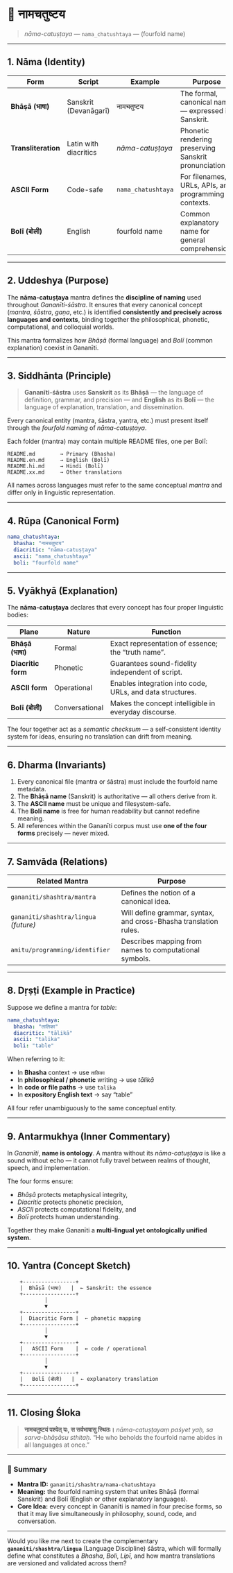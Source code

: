 # 📜 नामचतुष्टय

> *nāma-catuṣṭaya* — `nama_chatushtaya` — (fourfold name)

---

## 1. Nāma (Identity)

| Form                | Script                | Example            | Purpose                                               |
| ------------------- | --------------------- | ------------------ | ----------------------------------------------------- |
| **Bhāṣā (भाषा)**    | Sanskrit (Devanāgarī) | नामचतुष्टय         | The formal, canonical name — expressed in Sanskrit.   |
| **Transliteration** | Latin with diacritics | *nāma-catuṣṭaya*   | Phonetic rendering preserving Sanskrit pronunciation. |
| **ASCII Form**      | Code-safe             | `nama_chatushtaya` | For filenames, URLs, APIs, and programming contexts.  |
| **Bolī (बोली)**     | English               | fourfold name      | Common explanatory name for general comprehension.    |

---

## 2. Uddeshya (Purpose)

The **nāma-catuṣṭaya** mantra defines the **discipline of naming** used throughout *Gananīti-śāstra*.
It ensures that every canonical concept (*mantra*, *śāstra*, *gaṇa*, etc.) is identified **consistently and precisely across languages and contexts**, binding together the philosophical, phonetic, computational, and colloquial worlds.

This mantra formalizes how *Bhāṣā* (formal language) and *Bolī* (common explanation) coexist in Gananīti.

---

## 3. Siddhānta (Principle)

> **Gananīti-śāstra** uses **Sanskrit** as its **Bhāṣā** — the language of definition, grammar, and precision —
> and **English** as its **Bolī** — the language of explanation, translation, and dissemination.

Every canonical entity (mantra, śāstra, yantra, etc.) must present itself through the *fourfold naming* of *nāma-catuṣṭaya*.

Each folder (mantra) may contain multiple README files, one per Bolī:

```
README.md        → Primary (Bhasha)
README.en.md     → English (Bolī)
README.hi.md     → Hindi (Bolī)
README.xx.md     → Other translations
```

All names across languages must refer to the same conceptual *mantra* and differ only in linguistic representation.

---

## 4. Rūpa (Canonical Form)

```yaml
nama_chatushtaya:
  bhasha: "नामचतुष्टय"
  diacritic: "nāma-catuṣṭaya"
  ascii: "nama_chatushtaya"
  boli: "fourfold name"
```

---

## 5. Vyākhyā (Explanation)

The **nāma-catuṣṭaya** declares that every concept has four proper linguistic bodies:

| Plane              | Nature         | Function                                                  |
| ------------------ | -------------- | --------------------------------------------------------- |
| **Bhāṣā (भाषा)**   | Formal         | Exact representation of essence; the “truth name”.        |
| **Diacritic form** | Phonetic       | Guarantees sound-fidelity independent of script.          |
| **ASCII form**     | Operational    | Enables integration into code, URLs, and data structures. |
| **Bolī (बोली)**    | Conversational | Makes the concept intelligible in everyday discourse.     |

The four together act as a *semantic checksum* — a self-consistent identity system for ideas, ensuring no translation can drift from meaning.

---

## 6. Dharma (Invariants)

1. Every canonical file (mantra or śāstra) must include the fourfold name metadata.
2. The **Bhāṣā name** (Sanskrit) is authoritative — all others derive from it.
3. The **ASCII name** must be unique and filesystem-safe.
4. The **Bolī name** is free for human readability but cannot redefine meaning.
5. All references within the Gananīti corpus must use **one of the four forms** precisely — never mixed.

---

## 7. Samvāda (Relations)

| Related Mantra                        | Purpose                                                          |
| ------------------------------------- | ---------------------------------------------------------------- |
| `gananiti/shashtra/mantra`            | Defines the notion of a canonical idea.                          |
| `gananiti/shashtra/lingua` *(future)* | Will define grammar, syntax, and cross-Bhasha translation rules. |
| `amitu/programming/identifier`        | Describes mapping from names to computational symbols.           |

---

## 8. Dṛṣṭi (Example in Practice)

Suppose we define a mantra for *table*:

```yaml
nama_chatushtaya:
  bhasha: "तालिका"
  diacritic: "tālikā"
  ascii: "talika"
  boli: "table"
```

When referring to it:

* In **Bhasha** context → use `तालिका`
* In **philosophical / phonetic** writing → use *tālikā*
* In **code or file paths** → use `talika`
* In **expository English text** → say “table”

All four refer unambiguously to the same conceptual entity.

---

## 9. Antarmukhya (Inner Commentary)

In *Gananīti*, **name is ontology**.
A mantra without its *nāma-catuṣṭaya* is like a sound without echo —
it cannot fully travel between realms of thought, speech, and implementation.

The four forms ensure:

* *Bhāṣā* protects metaphysical integrity,
* *Diacritic* protects phonetic precision,
* *ASCII* protects computational fidelity, and
* *Bolī* protects human understanding.

Together they make Gananīti a **multi-lingual yet ontologically unified system**.

---

## 10. Yantra (Concept Sketch)

```
    +-----------------+
    |  Bhāṣā (भाषा)   |  ← Sanskrit: the essence
    +-----------------+
            │
            ▼
    +-----------------+
    |  Diacritic Form |  ← phonetic mapping
    +-----------------+
            │
            ▼
    +-----------------+
    |   ASCII Form    |  ← code / operational
    +-----------------+
            │
            ▼
    +-----------------+
    |   Bolī (बोली)   |  ← explanatory translation
    +-----------------+
```

---

## 11. Closing Śloka

> **नामचतुष्टयं पश्येत् यः, स सर्वभाषासु स्थितः।**
> *nāma-catuṣṭayaṃ paśyet yaḥ, sa sarva-bhāṣāsu sthitaḥ.*
> “He who beholds the fourfold name abides in all languages at once.”

---

### 🔖 Summary

* **Mantra ID:** `gananiti/shashtra/nama-chatushtaya`
* **Meaning:** the fourfold naming system that unites Bhāṣā (formal Sanskrit) and Bolī (English or other explanatory languages).
* **Core Idea:** every concept in Gananīti is named in four precise forms, so that it may live simultaneously in philosophy, sound, code, and conversation.

---

Would you like me next to create the complementary **`gananiti/shashtra/lingua`** (Language Discipline) śāstra, which will formally define what constitutes a *Bhasha*, *Boli*, *Lipī*, and how mantra translations are versioned and validated across them?
